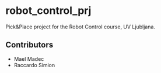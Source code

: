 # robot_control_prj

Pick&Place project for the Robot Control course, UV Ljubljana.

## Contributors

- Mael Madec
- Raccardo Simion
